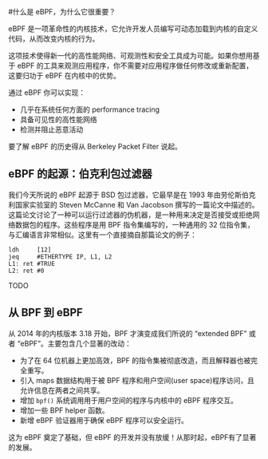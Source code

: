 #什么是 eBPF，为什么它很重要？

eBPF 是一项革命性的内核技术，它允许开发人员编写可动态加载到内核的自定义代码，从而改变内核的行为。

这项技术使得新一代的高性能网络、可观测性和安全工具成为可能。如果你想用基于 eBPF 的工具来观测应用程序，你不需要对应用程序做任何修改或重新配置，这要归功于 eBPF 在内核中的优势。

通过 eBPF 你可以实现：

-   几乎在系统任何方面的 performance tracing
-   具备可见性的高性能网络
-   检测并阻止恶意活动

要了解 eBPF 的历史得从 Berkeley Packet Filter 说起。

## eBPF 的起源：伯克利包过滤器

我们今天所说的 eBPF 起源于 BSD 包过滤器，它最早是在 1993 年由劳伦斯伯克利国家实验室的 Steven McCanne 和 Van Jacobson 撰写的一篇论文中描述的。这篇论文讨论了一种可以运行过滤器的伪机器，是一种用来决定是否接受或拒绝网络数据包的程序。这些程序是用 BPF 指令集编写的，一种通用的 32 位指令集，与汇编语言非常相似。这里有一个直接摘自那篇论文的例子：

```
ldh     [12]
jeq     #ETHERTYPE IP, L1, L2
L1: ret #TRUE
L2: ret #0
```



TODO



## 从 BPF 到 eBPF

从 2014 年的内核版本 3.18 开始，BPF 才演变成我们所说的 “extended BPF” 或者 “eBPF”。主要包含几个显著的改动：

-   为了在 64 位机器上更加高效，BPF 的指令集被彻底改造，而且解释器也被完全重写。
-   引入 maps 数据结构用于被 BPF 程序和用户空间(user space)程序访问，且允许信息在两者之间共享。
-   增加 `bpf()` 系统调用用于用户空间的程序与内核中的 eBPF 程序交互。
-   增加一些 BPF helper 函数。
-   新增 eBPF 验证器用于确保 eBPF 程序可以安全运行。

这为 eBPF 奠定了基础，但 eBPF 的开发并没有放缓！从那时起，eBPF有了显著的发展。





